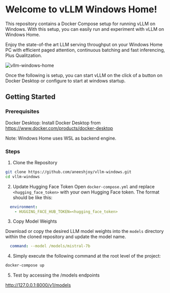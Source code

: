 # Welcome to vLLM Windows Home!
This repository contains a Docker Compose setup for running vLLM on Windows. With this setup, you can easily run and experiment with vLLM on Windows Home.

Enjoy the state-of-the art LLM serving throughput on your Windows Home PC with efficient paged attention, continuous batching and fast inferencing, Plus Qualitzation.

![vllm-windows-home](https://github.com/aneeshjoy/vllm-windows/assets/5285961/5b9caae0-1cfd-4fb4-b86f-a8330e8428f0)

Once the following is setup, you can start vLLM on the click of a button on Docker Desktop or configure to start at windows startup.

## Getting Started
### Prerequisites
Docker Desktop: 
Install Docker Desktop from <https://www.docker.com/products/docker-desktop>

Note: Windows Home uses WSL as backend engine.

### Steps
1. Clone the Repository
```bash
git clone https://github.com/aneeshjoy/vllm-windows.git
cd vllm-windows
```

2. Update Hugging Face Token
Open `docker-compose.yml` and replace `<hugging_face_token>` with your own Hugging Face token. The format should be like this:

```yaml
  environment:
    - HUGGING_FACE_HUB_TOKEN=<hugging_face_token>
```

3. Copy Model Weights
   
Download or copy the desired LLM model weights into the `models` directory within the cloned repository and update the model name.
```yaml
  command: --model /models/mistral-7b
```
4. Simply execute the following command at the root level of the project:

```bash
docker-compose up
```
5. Test by accessing the /models endpoints

http://127.0.0.1:8000/v1/models

